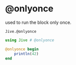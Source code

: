 # @onlyonce

used to run the block only once.

```@docs
Jive.@onlyonce
```

```julia
using Jive # @onlyonce

@onlyonce begin
    println(42)
end
```
